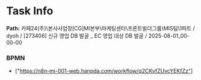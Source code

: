 # Task Info

**Path:** 카페24(주)\본사사업장\[CG]MI본부\마케팅센터\프론트빌더그룹\MIS팀\1파트 / dyoh / [273406] 신규 영업 DB 발굴 _ EC 영업 대상 DB 발굴 / 2025-08-01_00-00-00

### BPMN
- ["https://n8n-mi-001-web.hanpda.com/workflow/q2CKvfZUvcYEKfZz"]

